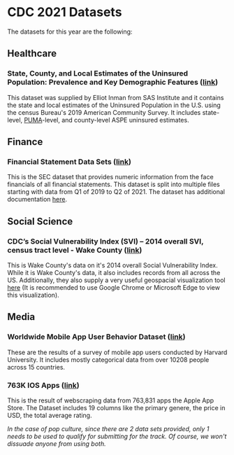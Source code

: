 # CDC 2021 Datasets

The datasets for this year are the following:

## Healthcare

### State, County, and Local Estimates of the Uninsured Population: Prevalence and Key Demographic Features ([link](https://aspe.hhs.gov/reports/state-county-local-estimates-uninsured-population-prevalence-key-demographic-features))
This dataset was supplied by Elliot Inman from SAS Institute and it contains the state and local estimates of the Uninsured Population in the U.S. using the census Bureau's 2019 American Community Survey. It includes state-level, [PUMA](https://www.census.gov/programs-surveys/geography/guidance/geo-areas/pumas.html)-level, and county-level ASPE uninsured estimates.

## Finance

### Financial Statement Data Sets ([link](https://www.sec.gov/dera/data/financial-statement-data-sets.html))
This is the SEC dataset that provides numeric information from the face financials of all financial statements. This dataset is split into multiple files starting with data from Q1 of 2019 to Q2 of 2021. The dataset has additional documentation [here](https://www.sec.gov/files/aqfs.pdf).

## Social Science

### CDC’s Social Vulnerability Index (SVI) – 2014 overall SVI, census tract level - Wake County ([link](https://data-wake.opendata.arcgis.com/datasets/ral::cdcs-social-vulnerability-index-svi-2014-overall-svi-census-tract-level-wake-county/about))
This is Wake County's data on it's 2014 overall Social Vulnerability Index. While it is Wake County's data, it also includes records from all across the US. Additionally, they also supply a very useful geospacial visualization tool [here](https://data-wake.opendata.arcgis.com/datasets/ral::cdcs-social-vulnerability-index-svi-2014-overall-svi-census-tract-level-wake-county/explore?location=35.299047%2C-79.049747%2C3.07) (It is recommended to use Google Chrome or Microsoft Edge to view this visualization).

## Media

### Worldwide Mobile App User Behavior Dataset ([link](https://dataverse.harvard.edu/dataset.xhtml?persistentId=doi:10.7910/DVN/27459))
These are the results of a survey of mobile app users conducted by Harvard University. It includes mostly categorical data from over 10208 people across 15 countries.

### 763K IOS Apps ([link](https://www.kaggle.com/cmqub19/763k-ios-app-info))
This is the result of webscraping data from 763,831 apps the Apple App Store. The Dataset includes 19 columns like the primary genere, the price in USD, the total average rating.

*In the case of pop culture, since there are 2 data sets provided, only 1 needs to be used to qualify for submitting for the track. Of course, we won't dissuade anyone from using both.*
